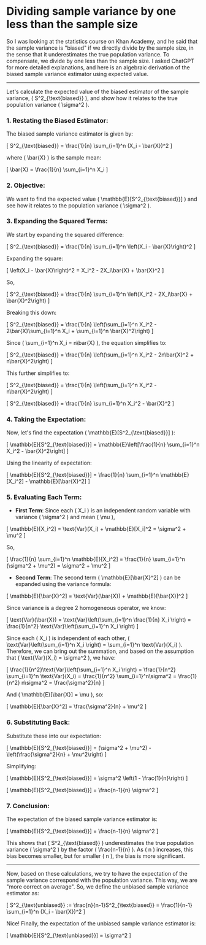 # Dividing sample variance by one less than the sample size

So I was looking at the statistics course on Khan Academy, and he said that the sample variance is "biased" if we directly divide by the sample size, in the sense that it underestimates the true population variance. To compensate, we divide by one less than the sample size. I asked ChatGPT for more detailed explanations, and here is an algebraic derivation of the biased sample variance estimator using expected value.

--- 

Let's calculate the expected value of the biased estimator of the sample variance, \( S^2_{\text{biased}} \), and show how it relates to the true population variance \( \sigma^2 \).

### 1. **Restating the Biased Estimator**:

The biased sample variance estimator is given by:

\[
S^2_{\text{biased}} = \frac{1}{n} \sum_{i=1}^n (X_i - \bar{X})^2
\]

where \( \bar{X} \) is the sample mean:

\[
\bar{X} = \frac{1}{n} \sum_{i=1}^n X_i
\]

### 2. **Objective**:

We want to find the expected value \( \mathbb{E}[S^2_{\text{biased}}] \) and see how it relates to the population variance \( \sigma^2 \).

### 3. **Expanding the Squared Terms**:

We start by expanding the squared difference:

\[
S^2_{\text{biased}} = \frac{1}{n} \sum_{i=1}^n \left(X_i - \bar{X}\right)^2
\]

Expanding the square:

\[
\left(X_i - \bar{X}\right)^2 = X_i^2 - 2X_i\bar{X} + \bar{X}^2
\]

So,

\[
S^2_{\text{biased}} = \frac{1}{n} \sum_{i=1}^n \left(X_i^2 - 2X_i\bar{X} + \bar{X}^2\right)
\]

Breaking this down:

\[
S^2_{\text{biased}} = \frac{1}{n} \left(\sum_{i=1}^n X_i^2 - 2\bar{X}\sum_{i=1}^n X_i + \sum_{i=1}^n \bar{X}^2\right)
\]

Since \( \sum_{i=1}^n X_i = n\bar{X} \), the equation simplifies to:

\[
S^2_{\text{biased}} = \frac{1}{n} \left(\sum_{i=1}^n X_i^2 - 2n\bar{X}^2 + n\bar{X}^2\right)
\]

This further simplifies to:

\[
S^2_{\text{biased}} = \frac{1}{n} \left(\sum_{i=1}^n X_i^2 - n\bar{X}^2\right)
\]

\[
S^2_{\text{biased}} = \frac{1}{n} \sum_{i=1}^n X_i^2 - \bar{X}^2
\]

### 4. **Taking the Expectation**:

Now, let's find the expectation \( \mathbb{E}[S^2_{\text{biased}}] \):

\[
\mathbb{E}[S^2_{\text{biased}}] = \mathbb{E}\left[\frac{1}{n} \sum_{i=1}^n X_i^2 - \bar{X}^2\right]
\]

Using the linearity of expectation:

\[
\mathbb{E}[S^2_{\text{biased}}] = \frac{1}{n} \sum_{i=1}^n \mathbb{E}[X_i^2] - \mathbb{E}[\bar{X}^2]
\]

### 5. **Evaluating Each Term**:

- **First Term**: Since each \( X_i \) is an independent random variable with variance \( \sigma^2 \) and mean \( \mu \),

\[
\mathbb{E}[X_i^2] = \text{Var}(X_i) + \mathbb{E}[X_i]^2 = \sigma^2 + \mu^2
\]

So,

\[
\frac{1}{n} \sum_{i=1}^n \mathbb{E}[X_i^2] = \frac{1}{n} \sum_{i=1}^n (\sigma^2 + \mu^2) = \sigma^2 + \mu^2
\]

- **Second Term**: The second term \( \mathbb{E}[\bar{X}^2] \) can be expanded using the variance formula:

\[
\mathbb{E}[\bar{X}^2] = \text{Var}(\bar{X}) + \mathbb{E}[\bar{X}]^2
\]

Since variance is a degree 2 homogeneous operator, we know:

\[
\text{Var}(\bar{X}) = \text{Var}\left(\sum_{i=1}^n \frac{1}{n} X_i \right) = \frac{1}{n^2} \text{Var}\left(\sum_{i=1}^n X_i \right)
\]

Since each \( X_i \) is independent of each other, \( \text{Var}\left(\sum_{i=1}^n X_i \right) = \sum_{i=1}^n \text{Var}(X_i) \). Therefore, we can bring out the summation, and based on the assumption that \( \text{Var}(X_i) = \sigma^2 \), we have:

\[
\frac{1}{n^2}\text{Var}\left(\sum_{i=1}^n X_i \right) = \frac{1}{n^2} \sum_{i=1}^n \text{Var}(X_i) = \frac{1}{n^2} \sum_{i=1}^n\sigma^2 = \frac{1}{n^2} n\sigma^2 = \frac{\sigma^2}{n}
\]

And \( \mathbb{E}[\bar{X}] = \mu \), so:

\[
\mathbb{E}[\bar{X}^2] = \frac{\sigma^2}{n} + \mu^2
\]

### 6. **Substituting Back**:

Substitute these into our expectation:

\[
\mathbb{E}[S^2_{\text{biased}}] = (\sigma^2 + \mu^2) - \left(\frac{\sigma^2}{n} + \mu^2\right)
\]

Simplifying:

\[
\mathbb{E}[S^2_{\text{biased}}] = \sigma^2 \left(1 - \frac{1}{n}\right)
\]

\[
\mathbb{E}[S^2_{\text{biased}}] = \frac{n-1}{n} \sigma^2
\]

### 7. **Conclusion**:

The expectation of the biased sample variance estimator is:

\[
\mathbb{E}[S^2_{\text{biased}}] = \frac{n-1}{n} \sigma^2
\]

This shows that \( S^2_{\text{biased}} \) underestimates the true population variance \( \sigma^2 \) by the factor \( \frac{n-1}{n} \). As \( n \) increases, this bias becomes smaller, but for smaller \( n \), the bias is more significant.

---

Now, based on these calculations, we try to have the expectation of the sample variance correspond with the population variance. This way, we are "more correct on average". So, we define the unbiased sample variance estimator as:

\[
S^2_{\text{unbiased}} := \frac{n}{n-1}S^2_{\text{biased}} = \frac{1}{n-1} \sum_{i=1}^n (X_i - \bar{X})^2
\]

Nice! Finally, the expectation of the unbiased sample variance estimator is:

\[
\mathbb{E}[S^2_{\text{unbiased}}] = \sigma^2
\]